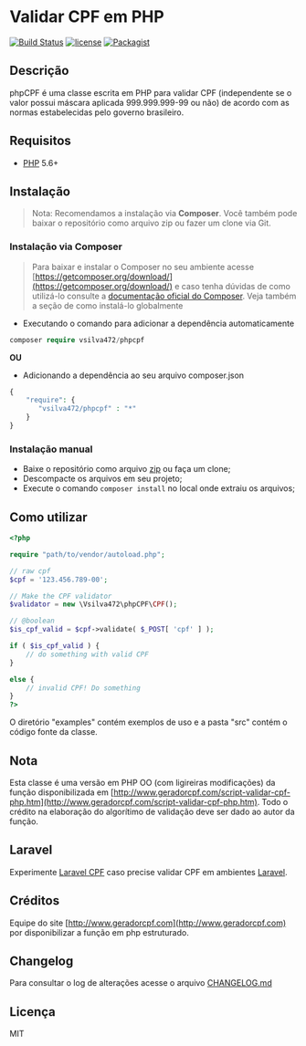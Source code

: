 # Validar CPF em PHP

[![Build Status](https://travis-ci.org/vsilva472/phpcpf.svg?branch=master)](https://travis-ci.org/vsilva472/phpcpf) [![license](https://img.shields.io/github/license/vsilva472/phpcpf.svg)]() [![Packagist](https://img.shields.io/packagist/v/vsilva472/phpcpf.svg)]()

## Descrição

phpCPF é uma classe escrita em PHP para validar CPF (independente se o valor possui máscara aplicada 999.999.999-99 ou não) de acordo com as normas estabelecidas pelo governo brasileiro.

## Requisitos
* [PHP](https://php.net) 5.6+

## Instalação
> Nota: Recomendamos a instalação via **Composer**. Você também pode baixar o repositório como arquivo zip ou fazer um clone via Git.

### Instalação via Composer
> Para baixar e instalar o Composer no seu ambiente acesse [https://getcomposer.org/download/](https://getcomposer.org/download/) e caso tenha dúvidas de como utilizá-lo consulte a [documentação oficial do Composer](https://getcomposer.org/doc/). Veja também a seção de como instalá-lo globalmente

+ Executando o comando para adicionar a dependência automaticamente
```php
composer require vsilva472/phpcpf
```

**OU**

* Adicionando a dependência ao seu arquivo composer.json

```php
{
    "require": {
       "vsilva472/phpcpf" : "*"
    }
}
``` 

### Instalação manual
* Baixe o repositório como arquivo [zip](https://github.com/vsilva472/phpcpf/archive/master.zip) ou faça um clone;
* Descompacte os arquivos em seu projeto;
* Execute o comando `composer install` no local onde extraiu os arquivos;

## Como utilizar

```php
<?php

require "path/to/vendor/autoload.php";

// raw cpf
$cpf = '123.456.789-00';

// Make the CPF validator
$validator = new \Vsilva472\phpCPF\CPF();

// @boolean 
$is_cpf_valid = $cpf->validate( $_POST[ 'cpf' ] );

if ( $is_cpf_valid ) {
    // do something with valid CPF
}

else {
    // invalid CPF! Do something
}
?>
```
O diretório "examples" contém exemplos de uso e a pasta "src" contém o código fonte da classe.

## Nota

Esta classe é uma versão em PHP OO (com ligireiras modificações) da função disponibilizada em [http://www.geradorcpf.com/script-validar-cpf-php.htm](http://www.geradorcpf.com/script-validar-cpf-php.htm). 
Todo o crédito na elaboração do algorítimo de validação deve ser dado ao autor da função.

## Laravel
Experimente [Laravel CPF](https://github.com/vsilva472/laravel-cpf) caso precise validar CPF em ambientes [Laravel](https://laravel.com).

## Créditos
Equipe do site [http://www.geradorcpf.com](http://www.geradorcpf.com) por disponibilizar a função em php estruturado.

## Changelog
Para consultar o log de alterações acesse o arquivo [CHANGELOG.md](https://github.com/vsilva472/phpcpf/blob/master/CHANGELOG.md)

## Licença
MIT